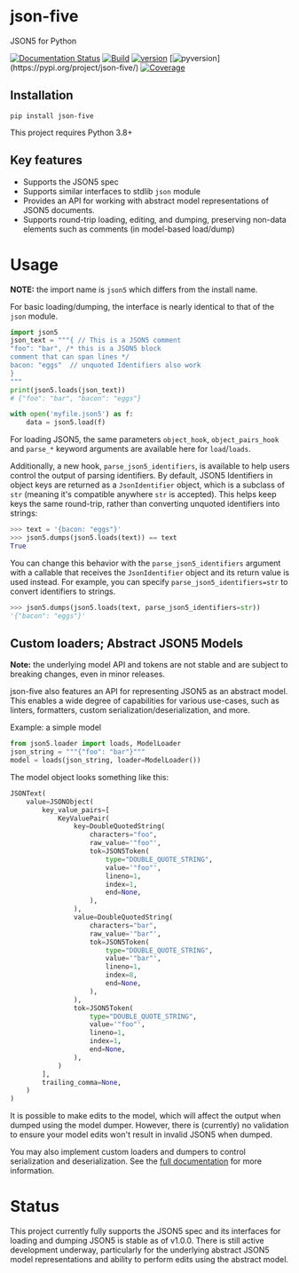 # json-five

JSON5 for Python

[![Documentation Status](https://readthedocs.org/projects/json-five/badge/?version=latest)](https://json-five.readthedocs.io/en/latest/?badge=latest)
[![Build](https://github.com/spyoungtech/json-five/actions/workflows/unittests.yml/badge.svg)](https://github.com/spyoungtech/json-five/actions/workflows/unittests.yaml)
[![version](https://img.shields.io/pypi/v/json-five.svg?colorB=blue)](https://pypi.org/project/json-five/)
[![pyversion](https://img.shields.io/pypi/pyversions/json-five.svg?)](https://pypi.org/project/json-five/)
[![Coverage](https://coveralls.io/repos/github/spyoungtech/json-five/badge.svg?branch=main)](https://coveralls.io/github/spyoungtech/json-five?branch=main)

## Installation

```
pip install json-five
```

This project requires Python 3.8+


## Key features

- Supports the JSON5 spec
- Supports similar interfaces to stdlib `json` module
- Provides an API for working with abstract model representations of JSON5 documents.
- Supports round-trip loading, editing, and dumping, preserving non-data elements such as comments (in model-based load/dump)



# Usage

**NOTE:** the import name is `json5` which differs from the install name.


For basic loading/dumping, the interface is nearly identical to that of the `json` module.
```python
import json5
json_text = """{ // This is a JSON5 comment
"foo": "bar", /* this is a JSON5 block
comment that can span lines */
bacon: "eggs"  // unquoted Identifiers also work
}
"""
print(json5.loads(json_text))
# {"foo": "bar", "bacon": "eggs"}

with open('myfile.json5') as f:
    data = json5.load(f)
```

For loading JSON5, the same parameters `object_hook`, `object_pairs_hook` and `parse_*` keyword arguments are available
here for `load`/`loads`.

Additionally, a new hook, `parse_json5_identifiers`, is available to help users control the
output of parsing identifiers. By default, JSON5 Identifiers in object keys are returned as a `JsonIdentifier` object,
which is a subclass of `str` (meaning it's compatible anywhere `str` is accepted).
This helps keep keys the same round-trip, rather than converting unquoted identifiers into
 strings:

```python
>>> text = '{bacon: "eggs"}'
>>> json5.dumps(json5.loads(text)) == text
True
```

You can change this behavior with the `parse_json5_identifiers` argument with a callable that receives the `JsonIdentifier` object
and its return value is used instead. For example, you can specify `parse_json5_identifiers=str` to convert identifiers
to strings.

```python
>>> json5.dumps(json5.loads(text, parse_json5_identifiers=str))
'{"bacon": "eggs"}'
```


## Custom loaders; Abstract JSON5 Models

**Note:** the underlying model API and tokens are not stable and are subject to breaking changes, even in minor releases.

json-five also features an API for representing JSON5 as an abstract model. This enables a wide degree of capabilities for
various use-cases, such as linters, formatters, custom serialization/deserialization, and more.


Example: a simple model

```python
from json5.loader import loads, ModelLoader
json_string = """{"foo": "bar"}"""
model = loads(json_string, loader=ModelLoader())
```
The model object looks something like this:
```python
JSONText(
    value=JSONObject(
        key_value_pairs=[
            KeyValuePair(
                key=DoubleQuotedString(
                    characters="foo",
                    raw_value='"foo"',
                    tok=JSON5Token(
                        type="DOUBLE_QUOTE_STRING",
                        value='"foo"',
                        lineno=1,
                        index=1,
                        end=None,
                    ),
                ),
                value=DoubleQuotedString(
                    characters="bar",
                    raw_value='"bar"',
                    tok=JSON5Token(
                        type="DOUBLE_QUOTE_STRING",
                        value='"bar"',
                        lineno=1,
                        index=8,
                        end=None,
                    ),
                ),
                tok=JSON5Token(
                    type="DOUBLE_QUOTE_STRING",
                    value='"foo"',
                    lineno=1,
                    index=1,
                    end=None,
                ),
            )
        ],
        trailing_comma=None,
    )
)
```


It is possible to make edits to the model, which will affect the output when dumped using the model dumper. However,
there is (currently) no validation to ensure your model edits won't result in invalid JSON5 when dumped.

You may also implement custom loaders and dumpers to control serialization and deserialization. See the [full documentation](https://json-five.readthedocs.io/en/latest/extending.html#custom-loaders-and-dumpers)
for more information.


# Status

This project currently fully supports the JSON5 spec and its interfaces for loading and dumping JSON5 is stable as of v1.0.0.
There is still active development underway, particularly for the underlying abstract JSON5 model representations and
ability to perform edits using the abstract model.
